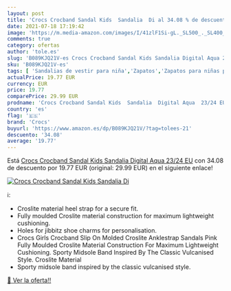 ```yaml
---
layout: post
title: 'Crocs Crocband Sandal Kids  Sandalia  Di al 34.08 % de descuento'
date: 2021-07-18 17:19:42
image: 'https://m.media-amazon.com/images/I/41zlF1Si-gL._SL500_._SL400_.jpg'
comments: true
category: ofertas
author: 'tole.es'
slug: 'B089KJQ21V-es Crocs Crocband Sandal Kids Sandalia Digital Aqua 23/24 EU'
sku: 'B089KJQ21V-es'
tags: [ 'Sandalias de vestir para niña','Zapatos','Zapatos para niñas pequeñas','Zapatos para niños pequeños','Zapatos y complementos','crocs','sandalia', ]
actualPrice: 19.77 EUR
currency: EUR
price: 19.77
comparePrice: 29.99 EUR
prodname: 'Crocs Crocband Sandal Kids  Sandalia  Digital Aqua  23/24 EU'
country: 'es'
flag: '🇪🇸'
brand: 'Crocs'
buyurl: 'https://www.amazon.es/dp/B089KJQ21V/?tag=tolees-21'
descuento: '34.08'
average: '19.77'
---
```


Está [Crocs Crocband Sandal Kids  Sandalia  Digital Aqua  23/24 EU](https://www.amazon.es/dp/B089KJQ21V/?tag=tolees-21) con 34.08 de descuento por 19.77 EUR (original: 29.99 EUR) en el siguiente enlace!

[![Crocs Crocband Sandal Kids  Sandalia  Di](https://m.media-amazon.com/images/I/41zlF1Si-gL._SL500_._SL400_.jpg)](https://www.amazon.es/dp/B089KJQ21V/?tag=tolees-21)

ℹ️:

- Croslite material heel strap for a secure fit.
- Fully moulded Croslite material construction for maximum lightweight cushioning.
- Holes for jibbitz shoe charms for personalisation.
- Crocs Girls Crocband Slip On Molded Croslite Anklestrap Sandals Pink Fully Moulded Croslite Material Construction For Maximum Lightweight Cushioning. Sporty Midsole Band Inspired By The Classic Vulcanised Style. Croslite Material
- Sporty midsole band inspired by the classic vulcanised style.

[🛒 Ver la oferta!!](https://www.amazon.es/dp/B089KJQ21V/?tag=tolees-21)
